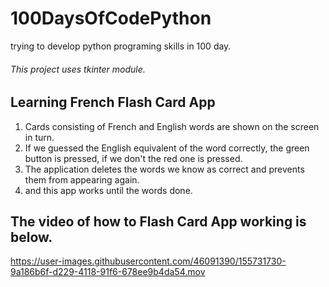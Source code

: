 # 100DaysOfCodePython
trying to develop python programing skills in 100 day.

###### This project uses tkinter module.

## Learning French Flash Card App 

1. Cards consisting of French and English words are shown on the screen in turn.
2. If we guessed the English equivalent of the word correctly, the green button is pressed, if we don't the red one is pressed.
3. The application deletes the words we know as correct and prevents them from appearing again.
4. and this app works until the words done.

## The video of how to Flash Card App working is below.


https://user-images.githubusercontent.com/46091390/155731730-9a186b6f-d229-4118-91f6-678ee9b4da54.mov


